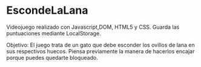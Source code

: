 # EscondeLaLana
Videojuego realizado con Javascript,DOM, HTML5 y CSS. 
Guarda las puntuaciones mediante LocalStorage. 

Objetivo:
El juego trata de un gato que debe esconder los ovillos de lana en sus respectivos huecos. 
Piensa previamente la manera de hacerlos encajar porque puedes quedarte bloqueado.
